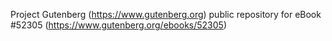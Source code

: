 Project Gutenberg (https://www.gutenberg.org) public repository for
eBook #52305 (https://www.gutenberg.org/ebooks/52305)
